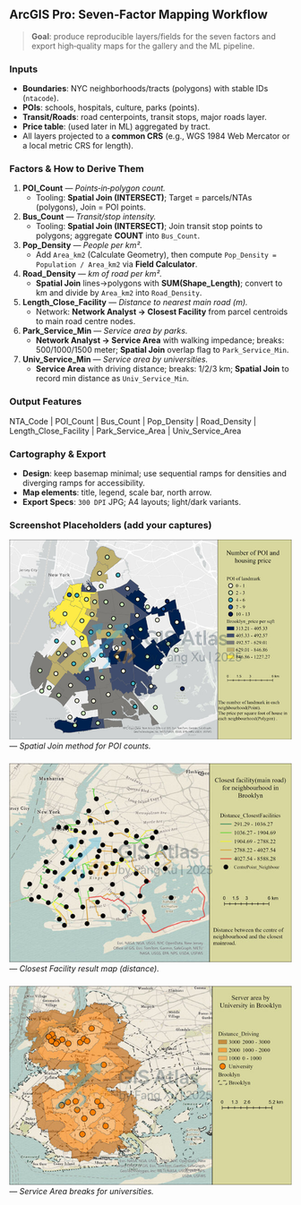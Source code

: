 ## ArcGIS Pro: Seven‑Factor Mapping Workflow
>**Goal**: produce reproducible layers/fields for the seven factors and export high‑quality maps for the gallery and the ML pipeline.


### Inputs
- **Boundaries**: NYC neighborhoods/tracts (polygons) with stable IDs (`ntacode`).
- **POIs**: schools, hospitals, culture, parks (points).
- **Transit/Roads**: road centerpoints, transit stops, major roads layer.
- **Price table**: (used later in ML) aggregated by tract.
- All layers projected to a **common CRS** (e.g., WGS 1984 Web Mercator or a local metric CRS for length).

### Factors & How to Derive Them
1. **POI_Count** — *Points‑in‑polygon count.*
   - Tooling: **Spatial Join (INTERSECT)**; Target = parcels/NTAs (polygons), Join = POI points.
2. **Bus_Count** — *Transit/stop intensity.*
   - Tooling: **Spatial Join (INTERSECT)**; Join transit stop points to polygons; aggregate **COUNT** into `Bus_Count`.
3. **Pop_Density** — *People per km².*
   - Add `Area_km2` (Calculate Geometry), then compute `Pop_Density = Population / Area_km2` via **Field Calculator**.
4. **Road_Density** — *km of road per km².*
   - **Spatial Join** lines→polygons with **SUM(Shape_Length)**; convert to km and divide by `Area_km2` into `Road_Density`.
5. **Length_Close_Facility** — *Distance to nearest main road (m).*
   - Network: **Network Analyst → Closest Facility** from parcel centroids to main road centre nodes.
6. **Park_Service_Min** — *Service area by parks.*
   - **Network Analyst → Service Area** with walking impedance; breaks: 500/1000/1500 meter; **Spatial Join** overlap flag to `Park_Service_Min`.
7. **Univ_Service_Min** — *Service area by universities.*
   - **Service Area** with driving distance; breaks: 1/2/3 km; **Spatial Join** to record min distance as `Univ_Service_Min`.

### Output Features
NTA_Code | POI_Count | Bus_Count | Pop_Density | Road_Density | Length_Close_Facility | Park_Service_Area | Univ_Service_Area

### Cartography & Export
- **Design**: keep basemap minimal; use sequential ramps for densities and diverging ramps for accessibility.
- **Map elements**: title, legend, scale bar, north arrow.
- **Export Specs**: `300 DPI` JPG; A4 layouts; light/dark variants.

### Screenshot Placeholders (add your captures)

![POIMap](POIMap-v2-min.jpg)  — *Spatial Join method for POI counts.*
###
![CloseFacoty](CloseFacoty-v2-min.jpg) — *Closest Facility result map (distance).*
###
![ServerArea](ServerArea-University-min.jpg) — *Service Area breaks for universities.*

